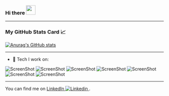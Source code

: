 ### Hi there <img src="https://raw.githubusercontent.com/MartinHeinz/MartinHeinz/master/wave.gif" width="30px">

---
### My GitHub Stats Card 📈
[![Anurag's GitHub stats](https://github-readme-stats.vercel.app/api?username=AmiramAbergel&hide=issues,prs&theme=radical)](https://github.com/anuraghazra/github-readme-stats)

---
- 🌱 Tech I work on:

<p align="center">

![ScreenShot](https://www.vectorlogo.zone/logos/reactjs/reactjs-icon.svg)
![ScreenShot](https://www.vectorlogo.zone/logos/nodejs/nodejs-icon.svg)
![ScreenShot](https://www.vectorlogo.zone/logos/jestjsio/jestjsio-ar21.svg)
![ScreenShot](https://www.vectorlogo.zone/logos/python/python-icon.svg)
![ScreenShot](https://www.vectorlogo.zone/logos/java/java-icon.svg)
![ScreenShot](https://www.vectorlogo.zone/logos/unity3d/unity3d-ar21.svg)
![ScreenShot](https://www.vectorlogo.zone/logos/mongodb/mongodb-ar21.svg)

</p>

---
You can find me on [LinkedIn ![Linkedin](https://i.stack.imgur.com/gVE0j.png) ](https://www.linkedin.com/in/amiram-abergel/).




















<!--
**ploy32/ploy32** is a ✨ _special_ ✨ repository because its `README.md` (this file) appears on your GitHub profile.




Here are some ideas to get you started:

- 🔭 I’m currently working on ...
- 🌱 I’m currently learning ...
- 👯 I’m looking to collaborate on ...
- 🤔 I’m looking for help with ...
- 💬 Ask me about ...
- 📫 How to reach me: ...
- 😄 Pronouns: ...
- ⚡ Fun fact: ...
-->
